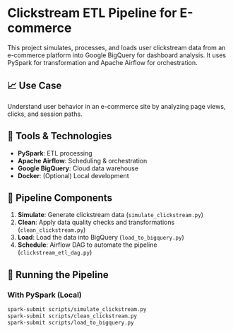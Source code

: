 # Clickstream ETL Pipeline for E-commerce

This project simulates, processes, and loads user clickstream data from an e-commerce platform into Google BigQuery for dashboard analysis. It uses PySpark for transformation and Apache Airflow for orchestration.

## 📈 Use Case

Understand user behavior in an e-commerce site by analyzing page views, clicks, and session paths.

## 🔧 Tools & Technologies

- **PySpark**: ETL processing
- **Apache Airflow**: Scheduling & orchestration
- **Google BigQuery**: Cloud data warehouse
- **Docker**: (Optional) Local development

## 🧱 Pipeline Components

1. **Simulate**: Generate clickstream data (`simulate_clickstream.py`)
2. **Clean**: Apply data quality checks and transformations (`clean_clickstream.py`)
3. **Load**: Load the data into BigQuery (`load_to_bigquery.py`)
4. **Schedule**: Airflow DAG to automate the pipeline (`clickstream_etl_dag.py`)

## 🚀 Running the Pipeline

### With PySpark (Local)

```bash
spark-submit scripts/simulate_clickstream.py
spark-submit scripts/clean_clickstream.py
spark-submit scripts/load_to_bigquery.py
